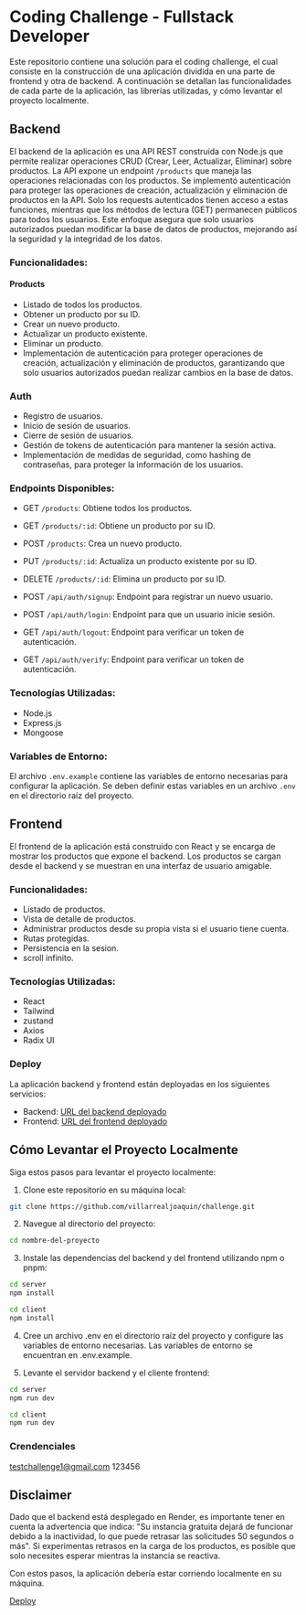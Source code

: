 # Coding Challenge - Fullstack Developer

Este repositorio contiene una solución para el coding challenge, el cual consiste en la construcción de una aplicación dividida en una parte de frontend y otra de backend. A continuación se detallan las funcionalidades de cada parte de la aplicación, las librerías utilizadas, y cómo levantar el proyecto localmente.

## Backend

El backend de la aplicación es una API REST construida con Node.js que permite realizar operaciones CRUD (Crear, Leer, Actualizar, Eliminar) sobre productos. La API expone un endpoint `/products` que maneja las operaciones relacionadas con los productos.
Se implementó autenticación para proteger las operaciones de creación, actualización y eliminación de productos en la API. Solo los requests autenticados tienen acceso a estas funciones, mientras que los métodos de lectura (GET) permanecen públicos para todos los usuarios. Este enfoque asegura que solo usuarios autorizados puedan modificar la base de datos de productos, mejorando así la seguridad y la integridad de los datos.

### Funcionalidades:

#### Products

- Listado de todos los productos.
- Obtener un producto por su ID.
- Crear un nuevo producto.
- Actualizar un producto existente.
- Eliminar un producto.
- Implementación de autenticación para proteger operaciones de creación, actualización y eliminación de productos, garantizando que solo usuarios autorizados puedan realizar cambios en la base de datos.

### Auth

- Registro de usuarios.
- Inicio de sesión de usuarios.
- Cierre de sesión de usuarios.
- Gestión de tokens de autenticación para mantener la sesión activa.
- Implementación de medidas de seguridad, como hashing de contraseñas, para proteger la información de los usuarios.

### Endpoints Disponibles:

- GET `/products`: Obtiene todos los productos.
- GET `/products/:id`: Obtiene un producto por su ID.
- POST `/products`: Crea un nuevo producto.
- PUT `/products/:id`: Actualiza un producto existente por su ID.
- DELETE `/products/:id`: Elimina un producto por su ID.

- POST `/api/auth/signup`: Endpoint para registrar un nuevo usuario.
- POST `/api/auth/login`: Endpoint para que un usuario inicie sesión.
- GET `/api/auth/logout`: Endpoint para verificar un token de autenticación.
- GET `/api/auth/verify`: Endpoint para verificar un token de autenticación.

### Tecnologías Utilizadas:

- Node.js
- Express.js
- Mongoose

### Variables de Entorno:

El archivo `.env.example` contiene las variables de entorno necesarias para configurar la aplicación. Se deben definir estas variables en un archivo `.env` en el directorio raíz del proyecto.

## Frontend

El frontend de la aplicación está construido con React y se encarga de mostrar los productos que expone el backend. Los productos se cargan desde el backend y se muestran en una interfaz de usuario amigable.

### Funcionalidades:

- Listado de productos.
- Vista de detalle de productos.
- Administrar productos desde su propia vista si el usuario tiene cuenta.
- Rutas protegidas.
- Persistencia en la sesion.
- scroll infinito.

### Tecnologías Utilizadas:

- React
- Tailwind
- zustand
- Axios
- Radix UI

### Deploy

La aplicación backend y frontend están deployadas en los siguientes servicios:

- Backend: [URL del backend deployado](https://challenge-4tmy.onrender.com)
- Frontend: [URL del frontend deployado](https://challenge-joaquinmv1.vercel.app)

## Cómo Levantar el Proyecto Localmente

Siga estos pasos para levantar el proyecto localmente:

1. Clone este repositorio en su máquina local:

```sh
git clone https://github.com/villarrealjoaquin/challenge.git
```

2. Navegue al directorio del proyecto:

```sh
cd nombre-del-proyecto
```

3. Instale las dependencias del backend y del frontend utilizando npm o pnpm:

```sh
cd server
npm install
```

```sh
cd client
npm install
```

4. Cree un archivo .env en el directorio raíz del proyecto y configure las variables de entorno necesarias. Las variables de entorno se encuentran en .env.example.

5. Levante el servidor backend y el cliente frontend:

```sh
cd server
npm run dev
```

```sh
cd client
npm run dev
```
### Crendenciales

testchallenge1@gmail.com
123456

## Disclaimer

Dado que el backend está desplegado en Render, es importante tener en cuenta la advertencia que indica: "Su instancia gratuita dejará de funcionar debido a la inactividad, lo que puede retrasar las solicitudes 50 segundos o más". Si experimentas retrasos en la carga de los productos, es posible que solo necesites esperar mientras la instancia se reactiva.

Con estos pasos, la aplicación debería estar corriendo localmente en su máquina.

[Deploy](https://challenge-joaquinmv1.vercel.app)
